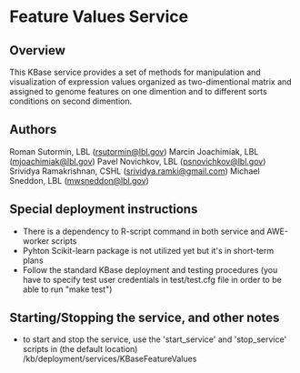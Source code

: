 
Feature Values Service
=============================================

Overview
----------
This KBase service provides a set of methods for manipulation and visualization
of expression values organized as two-dimentional matrix and assigned to 
genome features on one dimention and to different sorts conditions on second 
dimention.


Authors
---------
Roman Sutormin, LBL (rsutormin@lbl.gov)
Marcin Joachimiak, LBL (mjoachimiak@lbl.gov)
Pavel Novichkov, LBL (psnovichkov@lbl.gov)
Srividya Ramakrishnan, CSHL (srividya.ramki@gmail.com)
Michael Sneddon, LBL (mwsneddon@lbl.gov)


Special deployment instructions
----------
* There is a dependency to R-script command in both service and AWE-worker scripts
* Pyhton Scikit-learn package is not utilized yet but it's in short-term plans
* Follow the standard KBase deployment and testing procedures (you have to specify
test user credentials in test/test.cfg file in order to be able to run "make test")


Starting/Stopping the service, and other notes
---------------------------
* to start and stop the service, use the 'start_service' and 'stop_service'
  scripts in (the default location) /kb/deployment/services/KBaseFeatureValues



